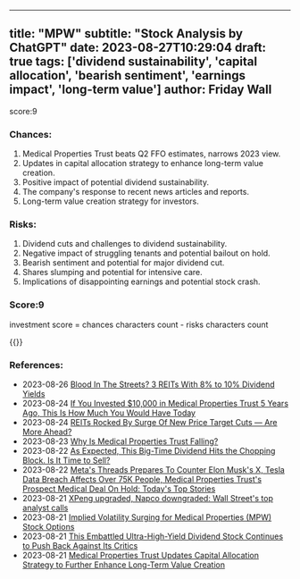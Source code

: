 
---
title: "MPW"
subtitle: "Stock Analysis by ChatGPT"
date: 2023-08-27T10:29:04
draft: true
tags: ['dividend sustainability', 'capital allocation', 'bearish sentiment', 'earnings impact', 'long-term value']
author: Friday Wall
---

score:9
### Chances:
1. Medical Properties Trust beats Q2 FFO estimates, narrows 2023 view.
2. Updates in capital allocation strategy to enhance long-term value creation.
3. Positive impact of potential dividend sustainability.
4. The company's response to recent news articles and reports.
5. Long-term value creation strategy for investors.
### Risks:
1. Dividend cuts and challenges to dividend sustainability.
2. Negative impact of struggling tenants and potential bailout on hold.
3. Bearish sentiment and potential for major dividend cut.
4. Shares slumping and potential for intensive care.
5. Implications of disappointing earnings and potential stock crash.
### Score:9
investment score = chances characters count - risks characters count

{{<tradingview symbol="NYSE:MPW">}}
### References:
- 2023-08-26 [Blood In The Streets? 3 REITs With 8% to 10% Dividend Yields](https://finance.yahoo.com/news/blood-streets-3-reits-8-192856330.html?.tsrc=rss)
- 2023-08-24 [If You Invested $10,000 in Medical Properties Trust 5 Years Ago, This Is How Much You Would Have Today](https://finance.yahoo.com/m/9d8c5f83-936f-398f-a790-4698aef1ad02/if-you-invested-%2410%2C000-in.html?.tsrc=rss)
- 2023-08-24 [REITs Rocked By Surge Of New Price Target Cuts — Are More Ahead?](https://finance.yahoo.com/news/reits-rocked-surge-price-target-220559479.html?.tsrc=rss)
- 2023-08-23 [Why Is Medical Properties Trust Falling?](https://finance.yahoo.com/m/2e04885a-0870-3b09-950e-6c2a30cfd9c9/why-is-medical-properties.html?.tsrc=rss)
- 2023-08-22 [As Expected, This Big-Time Dividend Hits the Chopping Block. Is It Time to Sell?](https://finance.yahoo.com/m/39d26231-58ff-364b-bbae-264549e91ed7/as-expected%2C-this-big-time.html?.tsrc=rss)
- 2023-08-22 [Meta's Threads Prepares To Counter Elon Musk's X, Tesla Data Breach Affects Over 75K People, Medical Properties Trust's Prospect Medical Deal On Hold: Today's Top Stories](https://finance.yahoo.com/news/metas-threads-prepares-counter-elon-171718103.html?.tsrc=rss)
- 2023-08-21 [XPeng upgraded, Napco downgraded: Wall Street's top analyst calls](https://finance.yahoo.com/news/xpeng-upgraded-napco-downgraded-wall-134450213.html?.tsrc=rss)
- 2023-08-21 [Implied Volatility Surging for Medical Properties (MPW) Stock Options](https://finance.yahoo.com/news/implied-volatility-surging-medical-properties-124800400.html?.tsrc=rss)
- 2023-08-21 [This Embattled Ultra-High-Yield Dividend Stock Continues to Push Back Against Its Critics](https://finance.yahoo.com/m/a8f5bb84-010b-39b7-9190-5266dd8bbefd/this-embattled.html?.tsrc=rss)
- 2023-08-21 [Medical Properties Trust Updates Capital Allocation Strategy to Further Enhance Long-Term Value Creation](https://finance.yahoo.com/news/medical-properties-trust-updates-capital-113000629.html?.tsrc=rss)


                